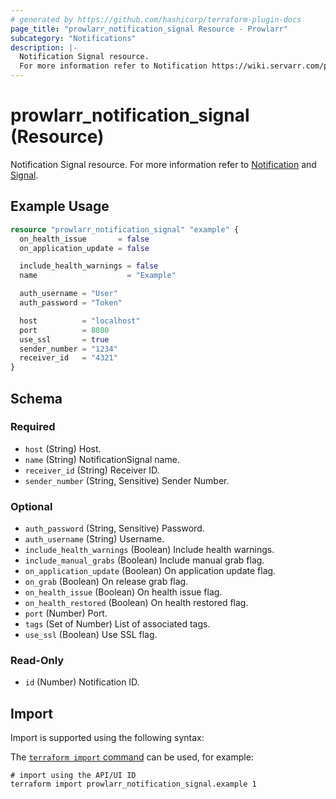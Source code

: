 ```yaml
---
# generated by https://github.com/hashicorp/terraform-plugin-docs
page_title: "prowlarr_notification_signal Resource - Prowlarr"
subcategory: "Notifications"
description: |-
  Notification Signal resource.
  For more information refer to Notification https://wiki.servarr.com/prowlarr/settings#connect and Signal https://wiki.servarr.com/prowlarr/supported#signal.
---
```


# prowlarr_notification_signal (Resource)

<!-- subcategory:Notifications -->
Notification Signal resource.
For more information refer to [Notification](https://wiki.servarr.com/prowlarr/settings#connect) and [Signal](https://wiki.servarr.com/prowlarr/supported#signal).

## Example Usage

```terraform
resource "prowlarr_notification_signal" "example" {
  on_health_issue       = false
  on_application_update = false

  include_health_warnings = false
  name                    = "Example"

  auth_username = "User"
  auth_password = "Token"

  host          = "localhost"
  port          = 8080
  use_ssl       = true
  sender_number = "1234"
  receiver_id   = "4321"
}
```

<!-- schema generated by tfplugindocs -->
## Schema

### Required

- `host` (String) Host.
- `name` (String) NotificationSignal name.
- `receiver_id` (String) Receiver ID.
- `sender_number` (String, Sensitive) Sender Number.

### Optional

- `auth_password` (String, Sensitive) Password.
- `auth_username` (String) Username.
- `include_health_warnings` (Boolean) Include health warnings.
- `include_manual_grabs` (Boolean) Include manual grab flag.
- `on_application_update` (Boolean) On application update flag.
- `on_grab` (Boolean) On release grab flag.
- `on_health_issue` (Boolean) On health issue flag.
- `on_health_restored` (Boolean) On health restored flag.
- `port` (Number) Port.
- `tags` (Set of Number) List of associated tags.
- `use_ssl` (Boolean) Use SSL flag.

### Read-Only

- `id` (Number) Notification ID.

## Import

Import is supported using the following syntax:

The [`terraform import` command](https://developer.hashicorp.com/terraform/cli/commands/import) can be used, for example:

```shell
# import using the API/UI ID
terraform import prowlarr_notification_signal.example 1
```
